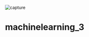 ![capture](https://user-images.githubusercontent.com/85270844/124248103-79fd0a80-db5d-11eb-9111-80fa49bc1d3a.png)
# machinelearning_3
